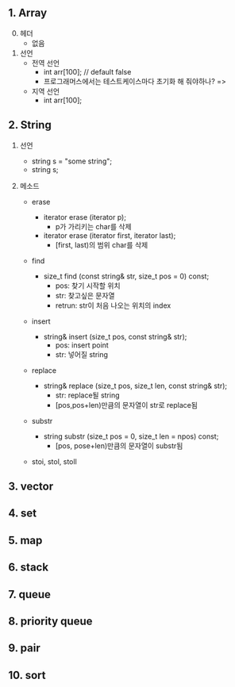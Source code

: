 ## 1. Array

0.  헤더
    * 없음
2.  선언
    * 전역 선언
      *  int arr[100]; // default false
      *  프로그래머스에서는 테스트케이스마다 초기화 해 줘야하나? =>
    * 지역 선언
      * int arr[100];

## 2. String


1.  선언
    * string s = "some string";
    * string s;

2.  메소드
    * erase
      * iterator erase (iterator p);
         * p가 가리키는 char를 삭제 
      * iterator erase (iterator first, iterator last);
         * [first, last)의 범위 char를 삭제 
    * find
      * size_t find (const string& str, size_t pos = 0) const;
         * pos: 찾기 시작할 위치
         * str: 찾고싶은 문자열
         * retrun: str이 처음 나오는 위치의 index
         
    * insert
      *  string& insert (size_t pos, const string& str);
         * pos: insert point
         * str: 넣어질 string
    * replace
      * string& replace (size_t pos,  size_t len,  const string& str);
         * str: replace될 string
         * [pos,pos+len)만큼의 문자열이 str로 replace됨
       
    * substr
      * string substr (size_t pos = 0, size_t len = npos) const;
         * [pos, pose+len)만큼의 문자열이 substr됨
    * stoi, stol, stoll

## 3. vector

## 4. set   

## 5. map

## 6. stack

## 7. queue

## 8. priority queue

## 9. pair

## 10. sort

